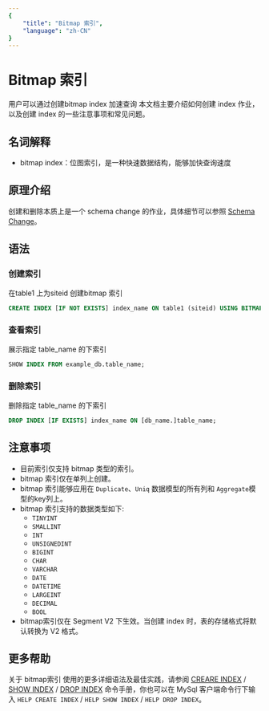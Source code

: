 ```yaml
---
{
    "title": "Bitmap 索引",
    "language": "zh-CN"
}
---
```


<!-- 
Licensed to the Apache Software Foundation (ASF) under one
or more contributor license agreements.  See the NOTICE file
distributed with this work for additional information
regarding copyright ownership.  The ASF licenses this file
to you under the Apache License, Version 2.0 (the
"License"); you may not use this file except in compliance
with the License.  You may obtain a copy of the License at

  http://www.apache.org/licenses/LICENSE-2.0

Unless required by applicable law or agreed to in writing,
software distributed under the License is distributed on an
"AS IS" BASIS, WITHOUT WARRANTIES OR CONDITIONS OF ANY
KIND, either express or implied.  See the License for the
specific language governing permissions and limitations
under the License.
-->

# Bitmap 索引

用户可以通过创建bitmap index 加速查询 本文档主要介绍如何创建 index 作业，以及创建 index 的一些注意事项和常见问题。

## 名词解释

- bitmap index：位图索引，是一种快速数据结构，能够加快查询速度

## 原理介绍

创建和删除本质上是一个 schema change 的作业，具体细节可以参照 [Schema Change](../../advanced/alter-table/schema-change.md)。

## 语法

### 创建索引

在table1 上为siteid 创建bitmap 索引

```sql
CREATE INDEX [IF NOT EXISTS] index_name ON table1 (siteid) USING BITMAP COMMENT 'balabala';
```

### 查看索引

展示指定 table_name 的下索引

```sql
SHOW INDEX FROM example_db.table_name;
```

### 删除索引

删除指定 table_name 的下索引

```sql
DROP INDEX [IF EXISTS] index_name ON [db_name.]table_name;
```

## 注意事项

- 目前索引仅支持 bitmap 类型的索引。
- bitmap 索引仅在单列上创建。
- bitmap 索引能够应用在 `Duplicate`、`Uniq`  数据模型的所有列和 `Aggregate`模型的key列上。
- bitmap 索引支持的数据类型如下:
  - `TINYINT`
  - `SMALLINT`
  - `INT`
  - `UNSIGNEDINT`
  - `BIGINT`
  - `CHAR`
  - `VARCHAR`
  - `DATE`
  - `DATETIME`
  - `LARGEINT`
  - `DECIMAL`
  - `BOOL`
- bitmap索引仅在 Segment V2 下生效。当创建 index 时，表的存储格式将默认转换为 V2 格式。

## 更多帮助

关于 bitmap索引 使用的更多详细语法及最佳实践，请参阅 [CREARE INDEX](../../sql-manual/sql-reference/Data-Definition-Statements/Create/CREATE-INDEX.md) / [SHOW INDEX](../../sql-manual/sql-reference/Show-Statements/SHOW-INDEX.md) / [DROP INDEX](../../sql-manual/sql-reference/Data-Definition-Statements/Drop/DROP-INDEX.md) 命令手册，你也可以在 MySql 客户端命令行下输入 `HELP CREATE INDEX` /  `HELP SHOW INDEX` / `HELP DROP INDEX`。
